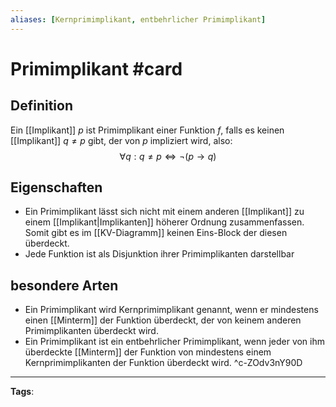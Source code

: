 ```yaml
---
aliases: [Kernprimimplikant, entbehrlicher Primimplikant]
---
```


# Primimplikant #card
## Definition
Ein [[Implikant]] $p$ ist Primimplikant einer Funktion $f$, falls es keinen [[Implikant]] $q \neq p$ gibt, der von $p$ impliziert wird, also:
$$
\forall q: q \neq p \Leftrightarrow \neg(p \rightarrow q)
$$
## Eigenschaften
- Ein Primimplikant lässt sich nicht mit einem anderen [[Implikant]] zu einem [[Implikant|Implikanten]] höherer Ordnung zusammenfassen. Somit gibt es im [[KV-Diagramm]] keinen Eins-Block der diesen überdeckt.
- Jede Funktion ist als Disjunktion ihrer Primimplikanten darstellbar 
## besondere Arten
- Ein Primimplikant wird Kernprimimplikant genannt, wenn er mindestens einen [[Minterm]] der Funktion überdeckt, der von keinem anderen Primimplikanten überdeckt wird.
- Ein Primimplikant ist ein entbehrlicher Primimplikant, wenn jeder von ihm überdeckte [[Minterm]] der Funktion von mindestens einem Kernprimimplikanten der Funktion überdeckt wird.
^c-ZOdv3nY90D
---
**Tags**: 